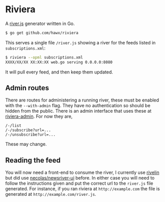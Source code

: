 # Riviera

A [river.js][] generator written in Go.

``` bash
$ go get github.com/hawx/riviera
```

This serves a single file `/river.js` showing a river for the feeds listed in
`subscriptions.xml`:

``` bash
$ riviera --opml subscriptions.xml
XXXX/XX/XX XX:XX:XX web.go serving 0.0.0.0:8080
```

It will pull every feed, and then keep them updated.


## Admin routes

There are routes for administering a running river, these must be enabled with
the `--with-admin` flag. They have no authentication so should be hidden from
the public. There is an admin interface that uses these at
[riviera-admin][]. For now they are,

```
/-/list
/-/subscribe?url=...
/-/unsubscribe?url=...
```

These may change.


## Reading the feed

You will now need a front-end to consume the river, I currently use [rivelin][]
but did use [necolas/newsriver-ui][newsriver-ui] before. In either case you will
need to follow the instructions given and put the correct url to the `river.js`
file generated. For instance, if you ran riviera at `http://example.com` the
file is generated at `http://example.com/river.js`.

[river.js]:      http://riverjs.org
[riviera-admin]: https://github.com/hawx/riviera-admin
[rivelin]:       https://github.com/hawx/rivelin
[newsriver-ui]:  https://github.com/necolas/newsriver-ui
